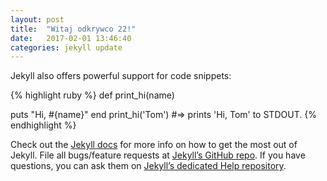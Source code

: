 ```yaml
---
layout: post
title:  "Witaj odkrywco 22!"
date:   2017-02-01 13:46:40
categories: jekyll update
---
```


Jekyll also offers powerful support for code snippets:

{% highlight ruby %}
def print_hi(name)

  puts "Hi, #{name}"
end
print_hi('Tom')
#=> prints 'Hi, Tom' to STDOUT.
{% endhighlight %}

Check out the [Jekyll docs][jekyll] for more info on how to get the most out of Jekyll. File all bugs/feature requests at [Jekyll’s GitHub repo][jekyll-gh]. If you have questions, you can ask them on [Jekyll’s dedicated Help repository][jekyll-help].

[jekyll]:      http://jekyllrb.com
[jekyll-gh]:   https://github.com/jekyll/jekyll
[jekyll-help]: https://github.com/jekyll/jekyll-help
